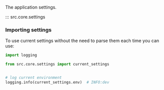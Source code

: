 The application settings.

::: src.core.settings

### Importing settings

To use current settings without the need to parse them each time you can use:

```python
import logging

from src.core.settings import current_settings


# log current environment
logging.info(current_settings.env)  # INFO:dev
```

